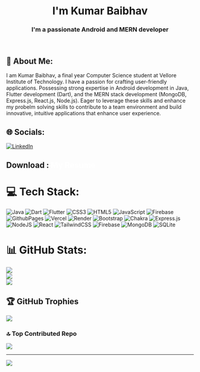 <h1 align="center">I'm Kumar Baibhav</h1>
<h3 align="center">I'm a passionate Android and MERN developer</h3>

<!-- <img align="center" alt="Coding" width="100%" height="580px" src="https://miro.medium.com/v2/resize:fit:1024/1*oCGbZ-7I2ZhimZk8aiZyXA.jpeg"/> -->

<br/>
<h2>💫 About Me: </h2>
I am Kumar Baibhav, a final year Computer Science student at Vellore Institute of Technology. I have a passion for crafting user-friendly applications. Possessing strong expertise in Android development in Java, Flutter development (Dart), and the MERN stack development (MongoDB, Express.js, React.js, Node.js). Eager to leverage these skills and enhance my probelm solving skills to contribute to a team environment and build innovative, intuitive applications that enhance user experience.



## 🌐 Socials:
[![LinkedIn](https://img.shields.io/badge/LinkedIn-%230077B5.svg?logo=linkedin&logoColor=white)](https://linkedin.com/in/kumarbaibhav008) 

<h2>Download : <a href="https://drive.google.com/file/d/1txZAV8ayC9hbqh5PZ5TImHbFvTFsaoA9/view" style="color: white; text-decoration: none; cursor: auto;">My Resume</a></h2>

# 💻 Tech Stack:
![Java](https://img.shields.io/badge/java-%23ED8B00.svg?style=for-the-badge&logo=openjdk&logoColor=white) ![Dart](https://img.shields.io/badge/dart-%230175C2.svg?style=for-the-badge&logo=dart&logoColor=white) ![Flutter](https://img.shields.io/badge/Flutter-%2302569B.svg?style=for-the-badge&logo=Flutter&logoColor=white) ![CSS3](https://img.shields.io/badge/css3-%231572B6.svg?style=for-the-badge&logo=css3&logoColor=white) ![HTML5](https://img.shields.io/badge/html5-%23E34F26.svg?style=for-the-badge&logo=html5&logoColor=white) ![JavaScript](https://img.shields.io/badge/javascript-%23323330.svg?style=for-the-badge&logo=javascript&logoColor=%23F7DF1E) ![Firebase](https://img.shields.io/badge/firebase-%23039BE5.svg?style=for-the-badge&logo=firebase) ![GithubPages](https://img.shields.io/badge/github%20pages-121013?style=for-the-badge&logo=github&logoColor=white) ![Vercel](https://img.shields.io/badge/vercel-%23000000.svg?style=for-the-badge&logo=vercel&logoColor=white) ![Render](https://img.shields.io/badge/Render-%46E3B7.svg?style=for-the-badge&logo=render&logoColor=white) ![Bootstrap](https://img.shields.io/badge/bootstrap-%238511FA.svg?style=for-the-badge&logo=bootstrap&logoColor=white) ![Chakra](https://img.shields.io/badge/chakra-%234ED1C5.svg?style=for-the-badge&logo=chakraui&logoColor=white) ![Express.js](https://img.shields.io/badge/express.js-%23404d59.svg?style=for-the-badge&logo=express&logoColor=%2361DAFB) ![NodeJS](https://img.shields.io/badge/node.js-6DA55F?style=for-the-badge&logo=node.js&logoColor=white) ![React](https://img.shields.io/badge/react-%2320232a.svg?style=for-the-badge&logo=react&logoColor=%2361DAFB) ![TailwindCSS](https://img.shields.io/badge/tailwindcss-%2338B2AC.svg?style=for-the-badge&logo=tailwind-css&logoColor=white) ![Firebase](https://img.shields.io/badge/Firebase-039BE5?style=for-the-badge&logo=Firebase&logoColor=white) ![MongoDB](https://img.shields.io/badge/MongoDB-%234ea94b.svg?style=for-the-badge&logo=mongodb&logoColor=white) ![SQLite](https://img.shields.io/badge/sqlite-%2307405e.svg?style=for-the-badge&logo=sqlite&logoColor=white) 


# 📊 GitHub Stats:
![](https://github-readme-stats.vercel.app/api?username=Baibhav008&theme=gotham&hide_border=false&include_all_commits=true&count_private=true)<br/>
![](https://github-readme-streak-stats.herokuapp.com/?user=Baibhav008&theme=gotham&hide_border=false)<br/>
![](https://github-readme-stats.vercel.app/api/top-langs/?username=Baibhav008&theme=gotham&hide_border=false&include_all_commits=true&count_private=true&layout=compact)

## 🏆 GitHub Trophies
![](https://github-profile-trophy.vercel.app/?username=Baibhav008&theme=tokyonight&no-frame=false&no-bg=true&margin-w=4)

### 🔝 Top Contributed Repo
![](https://github-contributor-stats.vercel.app/api?username=Baibhav008&limit=5&theme=dark&combine_all_yearly_contributions=true)

---
[![](https://visitcount.itsvg.in/api?id=Baibhav008&icon=8&color=1)](https://visitcount.itsvg.in)


